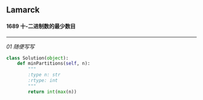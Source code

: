 ## Lamarck &nbsp; &nbsp; &nbsp;
#### 1689  十-二进制数的最少数目
---


*01  随便写写*
```python
class Solution(object):
    def minPartitions(self, n):
        """
        :type n: str
        :rtype: int
        """
        return int(max(n))
```